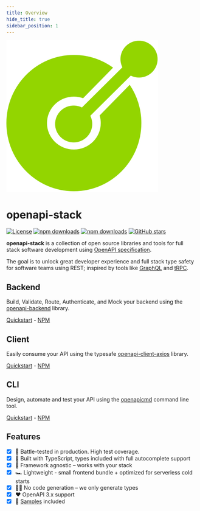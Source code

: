 ```yaml
---
title: Overview
hide_title: true
sidebar_position: 1
---
```


<div className="text-center mt-4 mb-8">

<img alt="openapicmd logo" src="/img/openapi-stack-logo.png" className="max-w-[150px] mb-4" />

<h1>openapi-stack</h1>

[![License](http://img.shields.io/:license-mit-blue.svg)](https://github.com/anttiviljami/openapi-stack/blob/master/LICENSE)
[![npm downloads](https://img.shields.io/npm/dw/openapi-backend?label=backend)](https://www.npmjs.com/package/openapi-backend)
[![npm downloads](https://img.shields.io/npm/dw/openapi-client-axios?label=client)](https://www.npmjs.com/package/openapi-backend)
[![GitHub stars](https://img.shields.io/github/stars/anttiviljami/openapi-stack?label=github%20stars)](https://github.com/anttiviljami/openapi-stack)

</div>

**openapi-stack** is a collection of open source libraries and tools for full stack software development using [OpenAPI specification](https://www.openapis.org/).

The goal is to unlock great developer experience and full stack type safety for software teams using REST; inspired by tools like [GraphQL](https://graphql.org/) and [tRPC](https://trpc.io).

## Backend

Build, Validate, Route, Authenticate, and Mock your backend using the [openapi-backend](https://github.com/anttiviljami/openapi-backend) library.

[Quickstart](/docs/openapi-backend/intro) - [NPM](https://www.npmjs.com/package/openapi-backend)

## Client

Easily consume your API using the typesafe [openapi-client-axios](https://github.com/anttiviljami/openapi-client-axios) library.

[Quickstart](/docs/openapi-client-axios/intro) - [NPM](https://www.npmjs.com/package/openapi-client-axios)

## CLI

Design, automate and test your API using the [openapicmd](https://github.com/anttiviljami/openapicmd) command line tool.

[Quickstart](/docs/openapicmd/intro) - [NPM](https://www.npmjs.com/package/openapicmd)

## Features

- [x] 🚀 Battle-tested in production. High test coverage.
- [x] 🤝 Built with TypeScript, types included with full autocomplete support
- [x] 🥃 Framework agnostic – works with your stack
- [x] 🏎 Lightweight - small frontend bundle + optimized for serverless cold starts
- [x] 🧙‍♂️ No code generation – we only generate types
- [x] ❤️ OpenAPI 3.x support
- [x] 👀 [Samples](/docs/openapi-backend/examples) included
